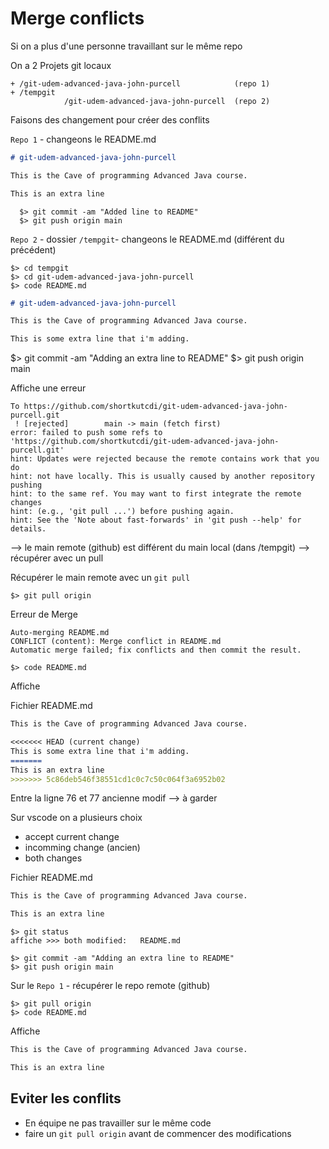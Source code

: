 # Merge conflicts

Si on a plus d'une personne travaillant sur le même repo

On a 2 Projets git locaux

    + /git-udem-advanced-java-john-purcell            (repo 1)
    + /tempgit
                /git-udem-advanced-java-john-purcell  (repo 2)

Faisons des changement pour créer des conflits    

`Repo 1` - changeons le README.md

````.md
# git-udem-advanced-java-john-purcell

This is the Cave of programming Advanced Java course.

This is an extra line
````

      $> git commit -am "Added line to README"
      $> git push origin main

`Repo 2` - dossier `/tempgit`- changeons le README.md  (différent du précédent)

    $> cd tempgit
    $> cd git-udem-advanced-java-john-purcell
    $> code README.md

````.md
# git-udem-advanced-java-john-purcell

This is the Cave of programming Advanced Java course.

This is some extra line that i'm adding.
````    

  $> git commit -am "Adding an extra line to README"
  $> git push origin main

Affiche une erreur

    To https://github.com/shortkutcdi/git-udem-advanced-java-john-purcell.git
     ! [rejected]        main -> main (fetch first)
    error: failed to push some refs to 'https://github.com/shortkutcdi/git-udem-advanced-java-john-purcell.git'
    hint: Updates were rejected because the remote contains work that you do
    hint: not have locally. This is usually caused by another repository pushing
    hint: to the same ref. You may want to first integrate the remote changes
    hint: (e.g., 'git pull ...') before pushing again.
    hint: See the 'Note about fast-forwards' in 'git push --help' for details.

--> le main remote (github) est différent du main local (dans /tempgit) --> récupérer avec un pull

Récupérer le main remote avec un `git pull    `

    $> git pull origin

Erreur de Merge    

    Auto-merging README.md
    CONFLICT (content): Merge conflict in README.md
    Automatic merge failed; fix conflicts and then commit the result.

    $> code README.md

Affiche

Fichier README.md

````.md
This is the Cave of programming Advanced Java course.

<<<<<<< HEAD (current change)
This is some extra line that i'm adding.
=======
This is an extra line
>>>>>>> 5c86deb546f38551cd1c0c7c50c064f3a6952b02
````

Entre la ligne 76 et 77 ancienne modif --> à garder

Sur vscode on a plusieurs choix
- accept current change
- incomming change (ancien)
- both changes

Fichier README.md

````.md
This is the Cave of programming Advanced Java course.

This is an extra line
````

    $> git status
    affiche >>> both modified:   README.md

    $> git commit -am "Adding an extra line to README"
    $> git push origin main

Sur le `Repo 1` - récupérer le repo remote (github)

    $> git pull origin
    $> code README.md

Affiche

````.md
This is the Cave of programming Advanced Java course.

This is an extra line
````   

## Eviter les conflits

- En équipe ne pas travailler sur le même code
- faire un `git pull origin` avant de commencer des modifications
